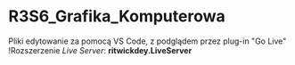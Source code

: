 # R3S6_Grafika_Komputerowa

Pliki edytowanie za pomocą VS Code, z podglądem przez plug-in "Go Live"
!Rozszerzenie <em>Live Server</em>: <b>ritwickdey.LiveServer</b>